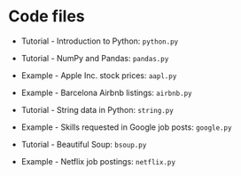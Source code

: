 # Code files

* Tutorial - Introduction to Python: `python.py` 

* Tutorial - NumPy and Pandas: `pandas.py` 

* Example - Apple Inc. stock prices: `aapl.py`

* Example - Barcelona Airbnb listings: `airbnb.py`

* Tutorial - String data in Python: `string.py`

* Example - Skills requested in Google job posts: `google.py`

* Tutorial - Beautiful Soup: `bsoup.py`

* Example - Netflix job postings: `netflix.py`

